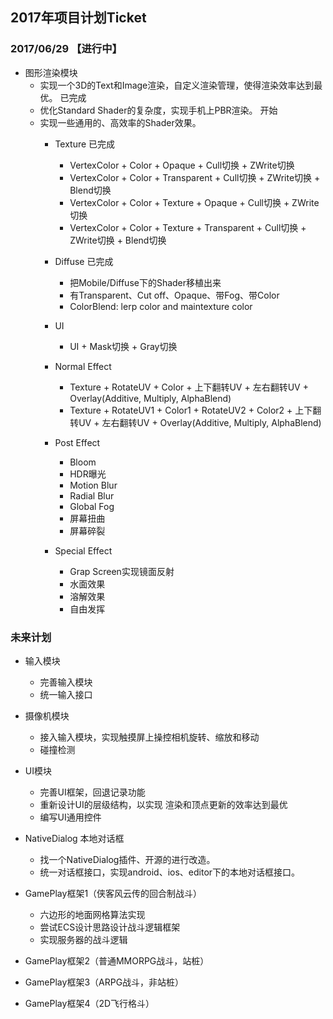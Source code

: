 ﻿## 2017年项目计划Ticket
### 2017/06/29 【进行中】
* 图形渲染模块
	* 实现一个3D的Text和Image渲染，自定义渲染管理，使得渲染效率达到最优。  已完成
	* 优化Standard Shader的复杂度，实现手机上PBR渲染。   开始
	* 实现一些通用的、高效率的Shader效果。
		* Texture						已完成
			* VertexColor + Color + Opaque + Cull切换 + ZWrite切换
			* VertexColor + Color + Transparent + Cull切换 + ZWrite切换 + Blend切换
			* VertexColor + Color + Texture + Opaque + Cull切换 + ZWrite切换
			* VertexColor + Color + Texture + Transparent + Cull切换 + ZWrite切换 + Blend切换
		
		* Diffuse		已完成
			* 把Mobile/Diffuse下的Shader移植出来
			* 有Transparent、Cut off、Opaque、带Fog、带Color
			* ColorBlend: lerp color and maintexture color
			
		* UI
			* UI + Mask切换 + Gray切换
		
		* Normal Effect
			* Texture + RotateUV + Color + 上下翻转UV + 左右翻转UV + Overlay(Additive, Multiply, AlphaBlend)
			* Texture + RotateUV1 + Color1 + RotateUV2 + Color2 + 上下翻转UV + 左右翻转UV  + Overlay(Additive, Multiply, AlphaBlend)
			
		* Post Effect
			* Bloom
			* HDR曝光
			* Motion Blur
			* Radial Blur
			* Global Fog
			* 屏幕扭曲
			* 屏幕碎裂
		
		* Special Effect
			* Grap Screen实现镜面反射
			* 水面效果
			* 溶解效果
			* 自由发挥


### 未来计划
* 输入模块
	* 完善输入模块
	* 统一输入接口
	
* 摄像机模块
	* 接入输入模块，实现触摸屏上操控相机旋转、缩放和移动
	* 碰撞检测

* UI模块
	* 完善UI框架，回退记录功能
	* 重新设计UI的层级结构，以实现 渲染和顶点更新的效率达到最优
	* 编写UI通用控件

* NativeDialog 本地对话框
	* 找一个NativeDialog插件、开源的进行改造。
	* 统一对话框接口，实现android、ios、editor下的本地对话框接口。
	
* GamePlay框架1（侠客风云传的回合制战斗）
	* 六边形的地面网格算法实现
	* 尝试ECS设计思路设计战斗逻辑框架
	* 实现服务器的战斗逻辑
	
* GamePlay框架2（普通MMORPG战斗，站桩）

* GamePlay框架3（ARPG战斗，非站桩）

* GamePlay框架4（2D飞行格斗）








